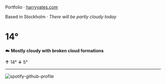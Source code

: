Portfolio · [harryyates.com](https://harryyates.com)

<!-- WEATHER_START -->
Based in Stockholm · *There will be partly cloudy today*

# 14°
☁️ **Mostly cloudy with broken cloud formations**

**↑** 14° **↓** 5°

---
<!-- WEATHER_END -->

<p align="left">
  <a>
    <img src="https://spotify-github-profile.kittinanx.com/api/view?uid=bigbello&cover_image=true&theme=natemoo-re&show_offline=true&background_color=121212&interchange=false&bar_color=53b14f&bar_color_cover=false" alt="spotify-github-profile">
  </a>
</p>